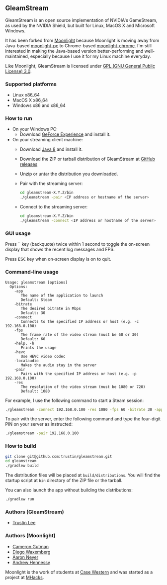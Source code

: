 ## GleamStream

GleamStream is an open source implementation of NVIDIA's GameStream, as used by the NVIDIA Shield, but built for
Linux, MacOS X and Microsoft Windows.

It has been forked from [Moonlight](http://moonlight-stream.com/) because Moonlight is moving away from Java-based
[moonlight-pc](https://github.com/moonlight-streaming/moonlight-pc) to Chrome-based
[moonlight-chrome](https://github.com/moonlight-streaming/moonlight-chrome). I'm still interested in making the
Java-based version better-performing and well-maintained, especially because I use it for my Linux machine everyday.

Like Moonlight, GleamStream is licensed under
[GPL (GNU General Public License) 3.0](https://www.gnu.org/licenses/gpl-3.0.en.html).

### Supported platforms

- Linux x86_64
- MacOS X x86_64
- Windows x86 and x86_64

### How to run

- On your Windows PC:
  - Download [GeForce Experience](http://www.geforce.com/geforce-experience) and install it.
- On your streaming client machine:  
  - Download [Java 8](http://java.oracle.com/) and install it.
  - Download the ZIP or tarball distribution of GleamStream at [GitHub releases](https://github.com/trustin/gleamstream/releases)
  - Unzip or untar the distribution you downloaded.
  - Pair with the streaming server:

    ```bash
    cd gleamstream-X.Y.Z/bin
    ./gleamstream -pair <IP address or hostname of the server>
    ```
  - Connect to the streaming server:
  
    ```bash
    cd gleamstream-X.Y.Z/bin
    ./gleamstream -connect <IP address or hostname of the server>
    ```

### GUI usage

Press <kbd>`</kbd> key (backquote) twice within 1 second to toggle the on-screen display
that shows the recent log messages and FPS.

Press <kbd>ESC</kbd> key when on-screen display is on to quit.

### Command-line usage

```
Usage: gleamstream [options]
  Options:
    -app
       The name of the application to launch
       Default: Steam
    -bitrate
       The desired bitrate in Mbps
       Default: 30
    -connect
       Connects to the specified IP address or host (e.g. -c 192.168.0.100)
    -fps
       The frame rate of the video stream (must be 60 or 30)
       Default: 60
    -help, -h
       Prints the usage
    -hevc
       Use HEVC video codec
    -localaudio
       Makes the audio stay in the server
    -pair
       Pairs with the specified IP address or host (e.g. -p 192.168.0.100)
    -res
       The resolution of the video stream (must be 1080 or 720)
       Default: 1080
```

For example, I use the following command to start a Steam session:

```bash
./gleamstream -connect 192.168.0.100 -res 1080 -fps 60 -bitrate 30 -app Steam
```

To pair with the server, enter the following command and type the four-digit
PIN on your server as instructed:

```bash
./gleamstream -pair 192.168.0.100
```

### How to build

```bash
git clone git@github.com:trustin/gleamstream.git
cd gleamstream
./gradlew build
```

The distribution files will be placed at `build/distributions`. You will find the
startup script at `bin` directory of the ZIP file or the tarball.

You can also launch the app without building the distributions:

```bash
./gradlew run
```

### Authors (GleamStream)

* [Trustin Lee](https://github.com/trustin)

### Authors (Moonlight)

* [Cameron Gutman](https://github.com/cgutman)  
* [Diego Waxemberg](https://github.com/dwaxemberg)  
* [Aaron Neyer](https://github.com/Aaronneyer)  
* [Andrew Hennessy](https://github.com/yetanothername)

Moonlight is the work of students at [Case Western](http://case.edu) and was
started as a project at [MHacks](http://mhacks.org).

